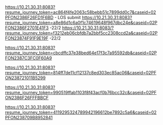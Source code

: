 https://10.21.30.31:8083?resume_journey_token=ac864f4fe2063c58bebb51c7899dd0c7&caseid=02PFON2386F26FD1F6BD - LOS submit
https://10.21.30.31:8083?resume_journey_token=a8e86d1c6a0f1c74619648f967dbc24e&caseid=02PFON2386F2701E41F3 -22/2
https://10.21.30.31:8083/?resume_journey_token=f3212eb06cbfdb7a2bbf5cc2308ccd2a&caseid=02PFON23874F91F9E19F -22/2

https://10.21.30.31:8083?resume_journey_token=cbcdffc37e38bed64e17f3c7a95592db&caseid=02PFON2387C3FC0F60A9

https://10.21.30.31:8083?resume_journey_token=814ff7de11cf12137c8ed303ec85ac06&caseid=02PFON238721011B5299

https://10.21.30.31:8083?resume_journey_token=990519ffab1103f8f43acf0b76bcc32c&caseid=02PFON2386F26FFFBBCF

https://10.21.30.31:8083?resume_journey_token=4119295324789942196612be7892c5a6&caseid=02PFON238709B8952841










